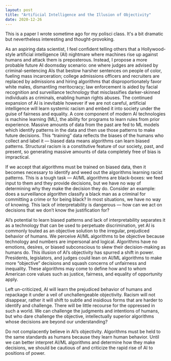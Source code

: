 ```yaml
---
layout: post
title: "Artificial Intelligence and the Illusion of Objectivity"
date: 2020-12-26
---
```


This is a paper I wrote sometime ago for my polisci class. It's a bit dramatic but nevertheless interesting and thought-provoking.

As an aspiring data scientist, I feel confident telling others that a Hollywood-style artificial intelligence (AI) nightmare where machines rise up against humans and attack them is preposterous. Instead, I propose a more probable future AI doomsday scenario: one where judges are advised by criminal-sentencing AIs that bestow harsher sentences on people of color, fueling mass incarceration; college admissions officers and recruiters are replaced by admissions and hiring algorithms that disproportionately favor white males, dismantling meritocracy; law enforcement is aided by facial recognition and surveillance technology that misclassifies darker-skinned individuals as criminals, enabling human rights abuses. The continued expansion of AI is inevitable however if we are not careful, artificial intelligence will learn systemic racism and embed it into society under the guise of fairness and equality.
A core component of modern AI technologies is machine learning (ML), the ability for programs to learn rules from prior experience. Massive amounts of data from the past are fed to ML models which identify patterns in the data and then use those patterns to make future decisions. This “training” data reflects the biases of the humans who collect and label it — biased data means algorithms can learn biased patterns. Structural racism is a constitutive feature of our society, past, and present, so generating massive amounts of data completely free of bias is impractical.

If we accept that algorithms must be trained on biased data, then it becomes necessary to identify and weed out the algorithms learning racist patterns. This is a tough task — AI/ML algorithms are black-boxes: we feed input to them and they provide decisions, but we have no way of determining why they make the decision they do. Consider an example: does a surveillance algorithm classify a black man as a criminal for committing a crime or for being black? In most situations, we have no way of knowing. This lack of interpretability is dangerous — how can we act on decisions that we don’t know the justification for?

AI’s potential to learn biased patterns and lack of interpretability separates it as a technology that can be used to perpetuate discrimination, yet AI is commonly touted as an objective solution to the irregular, prejudiced behavior of humans. We perceive AI/ML algorithms to be objective because technology and numbers are impersonal and logical. Algorithms have no emotions, desires, or biased subconscious to skew their decision-making as humans do. This illusion of AI’s objectivity has spurred a shift in power. Presidents, legislators, and judges could lean on AI/ML algorithms to make more “objective” decisions and squash concerns of unfairness and inequality. These algorithms may come to define how and to whom American core values such as justice, fairness, and equality of opportunity apply.

Left un-criticized, AI will learn the prejudiced behavior of humans and repackage it under a veil of unchallengeable objectivity. Racism will not disappear, rather it will shift to subtle and insidious forms that are harder to identify and challenge. There will be little recourse for the oppressed in such a world. We can challenge the judgments and intentions of humans, but who dare challenge the objective, intellectually superior algorithms whose decisions are beyond our understanding?

Do not complacently believe in AI’s objectivity. Algorithms must be held to the same standards as humans because they learn human behavior. Until we can better interpret AI/ML algorithms and determine how they make decisions, we should be cautious of and criticize the rapid rise of AI to positions of power.
